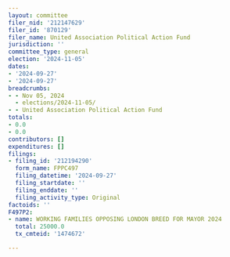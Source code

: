 ```yaml
---
layout: committee
filer_nid: '212147629'
filer_id: '870129'
filer_name: United Association Political Action Fund
jurisdiction: ''
committee_type: general
election: '2024-11-05'
dates:
- '2024-09-27'
- '2024-09-27'
breadcrumbs:
- - Nov 05, 2024
  - elections/2024-11-05/
- - United Association Political Action Fund
totals:
- 0.0
- 0.0
contributors: []
expenditures: []
filings:
- filing_id: '212194290'
  form_name: FPPC497
  filing_datetime: '2024-09-27'
  filing_startdate: ''
  filing_enddate: ''
  filing_activity_type: Original
factoids: ''
F497P2:
- name: WORKING FAMILIES OPPOSING LONDON BREED FOR MAYOR 2024
  total: 25000.0
  tx_cmteid: '1474672'

---
```


